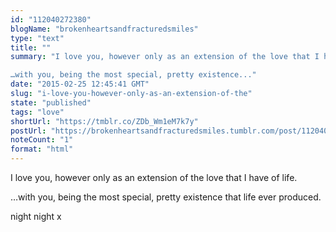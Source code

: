 ```yaml
---
id: "112040272380"
blogName: "brokenheartsandfracturedsmiles"
type: "text"
title: ""
summary: "I love you, however only as an extension of the love that I have of life.

…with you, being the most special, pretty existence..."
date: "2015-02-25 12:45:41 GMT"
slug: "i-love-you-however-only-as-an-extension-of-the"
state: "published"
tags: "love"
shortUrl: "https://tmblr.co/ZDb_Wm1eM7k7y"
postUrl: "https://brokenheartsandfracturedsmiles.tumblr.com/post/112040272380/i-love-you-however-only-as-an-extension-of-the"
noteCount: "1"
format: "html"
---
```


I love you, however only as an extension of the love that I have of life.

…with you, being the most special, pretty existence that life ever produced.

night night x